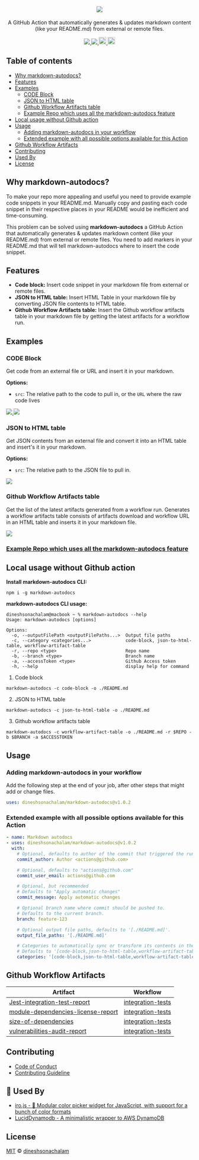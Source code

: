 <h1 align="center">
  <a href="https://github.com/marketplace/actions/markdown-autodocs">
    <img src="https://i.imgur.com/ZAC4qPa.png"/>
  </a>
</h1>
<p align="center">A GitHub Action that automatically generates & updates markdown content (like your README.md) from external or remote files.</p>
<p align="center">
    <a href="https://github.com/dineshsonachalam/markdown-autodocs/actions/workflows/npm-publish.yml">
        <img src="https://github.com/dineshsonachalam/markdown-autodocs/actions/workflows/npm-publish.yml/badge.svg"/>
    </a>
    <a href="https://github.com/dineshsonachalam/markdown-autodocs/actions/workflows/markdown-autodocs.yml">
        <img src="https://github.com/dineshsonachalam/markdown-autodocs/actions/workflows/markdown-autodocs.yml/badge.svg"/>
    </a>
    <a href="https://www.npmjs.com/package/markdown-autodocs">
      <img src="https://img.shields.io/npm/v/markdown-autodocs?color=dark%20green&label=npm%20package" alt="npm version" height="20">     
    </a>
    <a href="https://github.com/dineshsonachalam/markdown-autodocs/blob/master/LICENSE" target="_blank">
        <img src="https://badgen.net/github/license/dineshsonachalam/markdown-autodocs" alt="MIT License" height="20">
    </a>
</p>

## Table of contents
- [Why markdown-autodocs?](#why-markdown-autodocs)
- [Features](#features)
- [Examples](#examples)
  - [CODE Block](#code-block)
  - [JSON to HTML table](#json-to-html-table)
  - [Github Workflow Artifacts table](#github-workflow-artifacts-table)
  - [Example Repo which uses all the markdown-autodocs feature](#example-repo-which-uses-all-the-markdown-autodocs-feature)
- [Local usage without Github action](#local-usage-without-github-action)
- [Usage](#usage)
  - [Adding markdown-autodocs in your workflow](#adding-markdown-autodocs-in-your-workflow)
  - [Extended example with all possible options available for this Action](#extended-example-with-all-possible-options-available-for-this-action)
- [Github Workflow Artifacts](#github-workflow-artifacts)
- [Contributing](#contributing)
- [Used By](#-used-by)
- [License](#license)

## Why markdown-autodocs?
To make your repo more appealing and useful you need to provide example code snippets in your README.md. Manually copy and pasting each code snippet in their respective places in your README would be inefficient and time-consuming.

This problem can be solved using <b>markdown-autodocs</b> a GitHub Action that automatically generates & updates markdown content (like your README.md) from external or remote files. You need to add markers in your README.md that will tell markdown-autodocs where to insert the code snippet.

## Features
* <b>Code block:</b> Insert code snippet in your markdown file from external or remote files.
* <b>JSON to HTML table:</b> Insert HTML Table in your markdown file by converting JSON file contents to HTML table.
* <b>Github Workflow Artifacts table:</b> Insert the Github workflow artifacts table in your markdown file by getting the latest artifacts for a workflow run.

## Examples

### CODE Block

Get code from an external file or URL and insert it in your markdown.

**Options:**
- `src`: The relative path to the code to pull in, or the `URL` where the raw code lives

<a href="https://gist.github.com/dineshsonachalam/f8eb73a29a379b3944fbfb0213c558bb#get-code-from-external-file" target="_blank">
    <img src="https://i.imgur.com/NUMReeR.png"/>
</a>

<a href="https://gist.github.com/dineshsonachalam/f8eb73a29a379b3944fbfb0213c558bb#get-code-from-remote-file" target="_blank">
  <img src="https://i.imgur.com/blYRUXN.png"/>
</a>

### JSON to HTML table
Get JSON contents from an external file and convert it into an HTML table and insert's it in your markdown.

**Options:**
- `src`: The relative path to the JSON file to pull in.

<a href="https://gist.github.com/dineshsonachalam/f8eb73a29a379b3944fbfb0213c558bb#json-to-html-table" target="_blank">
  <img src="https://i.imgur.com/5pTHIpS.png"/>
</a>

### Github Workflow Artifacts table

Get the list of the latest artifacts generated from a workflow run. Generates a workflow artifacts table consists of artifacts download and workflow URL in an HTML table and inserts it in your markdown file.

<a href="https://gist.github.com/dineshsonachalam/f8eb73a29a379b3944fbfb0213c558bb#github-workflow-artifacts-table" target="_blank">
  <img src="https://i.imgur.com/gVHiSB8.png"/>
</a>

### [Example Repo which uses all the markdown-autodocs feature](https://github.com/dineshsonachalam/repo-using-markdown-autodocs)

## Local usage without Github action

**Install markdown-autodocs CLI:**
```
npm i -g markdown-autodocs
```

**markdown-autodocs CLI usage:**
```
dineshsonachalam@macbook ~ % markdown-autodocs --help
Usage: markdown-autodocs [options]

Options:
  -o, --outputFilePath <outputFilePaths...>  Output file paths
  -c, --category <categories...>             code-block, json-to-html-table, workflow-artifact-table
  -r, --repo <type>                          Repo name
  -b, --branch <type>                        Branch name
  -a, --accessToken <type>                   Github Access token
  -h, --help                                 display help for command
```

1. Code block
```
markdown-autodocs -c code-block -o ./README.md 
```
2. JSON to HTML table
```
markdown-autodocs -c json-to-html-table -o ./README.md
```
3. Github workflow artifacts table
```
markdown-autodocs -c workflow-artifact-table -o ./README.md -r $REPO -b $BRANCH -a $ACCESSTOKEN
```

## Usage

### Adding markdown-autodocs in your workflow
Add the following step at the end of your job, after other steps that might add or change files.
<!-- MARKDOWN-AUTO-DOCS:START (CODE:src=./docs/latest-release.yml) -->
<!-- The below code snippet is automatically added from ./docs/latest-release.yml -->
```yml
uses: dineshsonachalam/markdown-autodocs@v1.0.2
```
<!-- MARKDOWN-AUTO-DOCS:END -->

###  Extended example with all possible options available for this Action
<!-- MARKDOWN-AUTO-DOCS:START (CODE:src=./docs/markdown-autodocs.yml) -->
<!-- The below code snippet is automatically added from ./docs/markdown-autodocs.yml -->
```yml
- name: Markdown autodocs
- uses: dineshsonachalam/markdown-autodocs@v1.0.2
  with:
    # Optional, defaults to author of the commit that triggered the run
    commit_author: Author <actions@github.com>

    # Optional, defaults to "actions@github.com"
    commit_user_email: actions@github.com

    # Optional, but recommended
    # Defaults to "Apply automatic changes"
    commit_message: Apply automatic changes

    # Optional branch name where commit should be pushed to.
    # Defaults to the current branch.
    branch: feature-123

    # Optional output file paths, defaults to '[./README.md]'.
    output_file_paths: '[./README.md]'

    # Categories to automatically sync or transform its contents in the markdown files.
    # Defaults to '[code-block,json-to-html-table,workflow-artifact-table]'
    categories: '[code-block,json-to-html-table,workflow-artifact-table]'
```
<!-- MARKDOWN-AUTO-DOCS:END -->

## Github Workflow Artifacts
<!-- MARKDOWN-AUTO-DOCS:START (WORKFLOW_ARTIFACT_TABLE) -->
<table class="ARTIFACTS-TABLE"><thead><tr><th class="artifact-th">Artifact</th><th class="workflow-th">Workflow</th></tr></thead><tbody ><tr ><td class="artifact-td td_text"><a href=https://github.com/dineshsonachalam/markdown-autodocs/suites/3156904188/artifacts/72602281>Jest-integration-test-report</a></td><td class="workflow-td td_text"><a href=https://github.com/dineshsonachalam/markdown-autodocs/actions/runs/999901338>integration-tests</a></td></tr>
<tr ><td class="artifact-td td_text"><a href=https://github.com/dineshsonachalam/markdown-autodocs/suites/3156904188/artifacts/72602282>module-dependencies-license-report</a></td><td class="workflow-td td_text"><a href=https://github.com/dineshsonachalam/markdown-autodocs/actions/runs/999901338>integration-tests</a></td></tr>
<tr ><td class="artifact-td td_text"><a href=https://github.com/dineshsonachalam/markdown-autodocs/suites/3156904188/artifacts/72602283>size-of-dependencies</a></td><td class="workflow-td td_text"><a href=https://github.com/dineshsonachalam/markdown-autodocs/actions/runs/999901338>integration-tests</a></td></tr>
<tr ><td class="artifact-td td_text"><a href=https://github.com/dineshsonachalam/markdown-autodocs/suites/3156904188/artifacts/72602284>vulnerabilities-audit-report</a></td><td class="workflow-td td_text"><a href=https://github.com/dineshsonachalam/markdown-autodocs/actions/runs/999901338>integration-tests</a></td></tr></tbody></table>
<!-- MARKDOWN-AUTO-DOCS:END -->

## Contributing


* [Code of Conduct](CODE_OF_CONDUCT.md)
* [Contributing Guideline](CONTRIBUTING.md)

## 🚀 Used By

* [iro.js - 🎨 Modular color picker widget for JavaScript, with support for a bunch of color formats](https://github.com/jaames/iro.js)
* [LucidDynamodb - A minimalistic wrapper to AWS DynamoDB](https://github.com/dineshsonachalam/Lucid-Dynamodb)



## License

[MIT](https://choosealicense.com/licenses/mit/) © [dineshsonachalam](https://www.github.com/dineshsonachalam)
